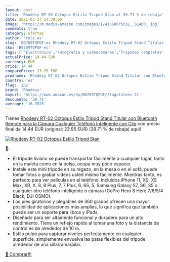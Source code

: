 ```yaml
---
layout: post
title: 'Rhodesy RT-02 Octopus Estilo Tripod Stan al 39.71 % de rebaja'
date: 2021-03-27 14:39:05
image: 'https://m.media-amazon.com/images/I/41uG06r5c1L._SL400_.jpg'
comments: true
category: ofertas
author: 'tole.es'
slug: 'B0769TQPGF-es Rhodesy RT-02 Octopus Estilo Tripod Stand Titular con...'
sku: 'B0769TQPGF-es'
tags: [ 'Electrónica','Fotografía y videocámaras','Trípodes completos','Trípodes y monopies','bluetooth','rhodesy', ]
actualPrice: 14.44 EUR
currency: EUR
price: 14.44
comparePrice: 23.95 EUR
prodname: 'Rhodesy RT-02 Octopus Estilo Tripod Stand Titular con Bluetooth Remote para la Cámara  Cualquier Teléfono Inteligente con Clip'
country: 'es'
flag: '🇪🇸'
brand: 'Rhodesy'
buyurl: 'https://www.amazon.es/dp/B0769TQPGF/?tag=tolees-21'
descuento: '39.71'
average: '16.3525'
---
```


Tienes [Rhodesy RT-02 Octopus Estilo Tripod Stand Titular con Bluetooth Remote para la Cámara  Cualquier Teléfono Inteligente con Clip](https://www.amazon.es/dp/B0769TQPGF/?tag=tolees-21) con precio final de  14.44 EUR (original: 23.95 EUR) (39.71 %  de rebaja) aqui!

[![Rhodesy RT-02 Octopus Estilo Tripod Stan](https://m.media-amazon.com/images/I/41uG06r5c1L._SL400_.jpg)](https://www.amazon.es/dp/B0769TQPGF/?tag=tolees-21)

🔎:

- El trípode liviano se puede transportar fácilmente a cualquier lugar, tanto en la maleta como en la bolsa, ocupa muy poco espacio.
- Instale este mini trípode en su regazo, en la mesa o en el sofá, puede tomar fotos o grabar videos usted mismo fácilmente. Mientras tanto, es perfecto para ver películas en el teléfono, incluidos iPhone 11, XS, XS Max, XR, X, 8, 8 Plus, 7, 7 Plus, 6, 6S, 5, Samsung Galaxy S7, S6, S5 o cualquier otro teléfono inteligente o cámara (GoPro Hero 8 Hero 7/6/5/4 Black, DJI OSMO).
- Los pies giratorios y plegables de 360 grados ofrecen una mayor posibilidad de aplicaciones más amplias, lo que significa que también puede ser un soporte para libros y iPads.
- Diseñado para ser altamente funcional y duradero para un alto rendimiento. Tiene un reflejo rápido al tomar una foto y la distancia de control es de alrededor de 10 m.
- Estilo pulpo para capturar niveles perfectamente en cualquier superficie, simplemente envuelva las patas flexibles del trípode alrededor de una silla/rama/pilar.

[🛒 Comprar!!!](https://www.amazon.es/dp/B0769TQPGF/?tag=tolees-21)
